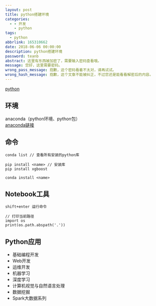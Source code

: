 ```yaml
---
layout: post
title: python搭建环境
categories:
  - - 开发
    - python
tags: 
  - python
abbrlink: 165310662
date: 2018-06-06 00:00:00
description: python搭建环境
password: teanb
abstract: 这里有东西被加密了，需要输入密码查看哦。
message: 您好，这里需要密码。
wrong_pass_message: 抱歉，这个密码看着不太对，请再试试。
wrong_hash_message: 抱歉，这个文章不能被纠正，不过您还是能看看解密后的内容。
---
```


[python](https://www.python.org/)

## 环境
anaconda（python环境、python包）  
[anaconda链接](https://www.anaconda.com/download/)

## 命令

	conda list // 查看所有安装的python库  

	pip install <name> // 安装库
	pip install xgboost  

	conda install <name>

## Notebook工具

	shift+enter 运行命令

	// 打印当前路径
	import os
	print(os.path.abspath('.'))

## Python应用

* 基础编程开发
* Web开发
* 运维开发
* 机器学习
* 深度学习
* 计算机视觉与自然语言处理
* 数据挖掘
* Spark大数据系列
